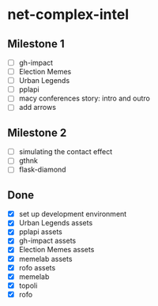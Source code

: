 # net-complex-intel

## Milestone 1

- [ ] gh-impact
- [ ] Election Memes
- [ ] Urban Legends
- [ ] pplapi
- [ ] macy conferences story: intro and outro
- [ ] add arrows

## Milestone 2

- [ ] simulating the contact effect
- [ ] gthnk
- [ ] flask-diamond

## Done

- [x] set up development environment
- [x] Urban Legends assets
- [x] pplapi assets
- [x] gh-impact assets
- [x] Election Memes assets
- [x] memelab assets
- [x] rofo assets
- [x] memelab
- [x] topoli
- [x] rofo

